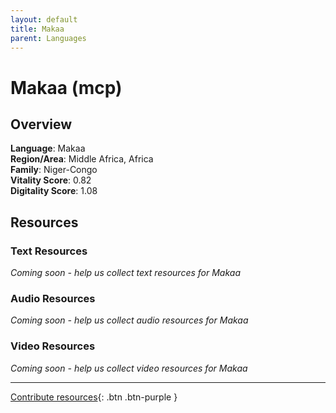 ```yaml
---
layout: default
title: Makaa
parent: Languages
---
```


# Makaa (mcp)

## Overview

**Language**: Makaa  
**Region/Area**: Middle Africa, Africa  
**Family**: Niger-Congo  
**Vitality Score**: 0.82  
**Digitality Score**: 1.08  

## Resources

### Text Resources
*Coming soon - help us collect text resources for Makaa*

### Audio Resources
*Coming soon - help us collect audio resources for Makaa*

### Video Resources
*Coming soon - help us collect video resources for Makaa*

---

[Contribute resources](https://fairtrain.github.io/){: .btn .btn-purple }
